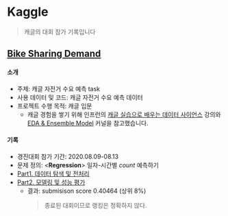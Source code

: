 # Kaggle
> 캐글의 대회 참가 기록입니다


## [Bike Sharing Demand](https://www.kaggle.com/c/bike-sharing-demand/overview)
#### 소개
- 주제: 캐글 자전거 수요 예측 task
- 사용 데이터 및 코드: 캐글 자전거 수요 예측 데이터
- 프로젝트 수행 목적: 캐글 입문
  - 캐글 경험을 쌓기 위해 인프런의 [캐글 실습으로 배우는 데이터 사이언스](https://www.inflearn.com/course/%EB%8D%B0%EC%9D%B4%ED%84%B0-%EC%82%AC%EC%9D%B4%EC%96%B8%EC%8A%A4-kaggle#) 강의와 [EDA & Ensemble Model](https://www.kaggle.com/viveksrinivasan/eda-ensemble-model-top-10-percentile/comments) 커널을 참고했습니다.
#### 기록
- 경진대회 참가 기간: 2020.08.09-08.13
- 문제 정의: <**Regression**> 일자-시간별 *count* 예측하기 
- [Part1. 데이터 탐색 및 전처리](Bike_demand/[Bike_demand]1.Data+FeatureEngineering+EDA.ipynb)
- [Part2. 모델링 및 성능 평가](Bike_demand/[Bike_demand]2.Model+Evaluation+Predict.ipynb)
  - 결과: submisison score 0.40464 (상위 8%)
    > 종료된 대회이므로 랭킹은 정확하지 않다.
